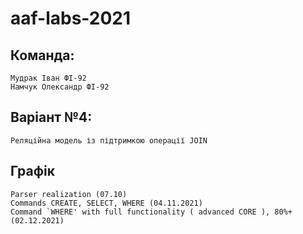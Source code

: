 # aaf-labs-2021

## Команда:
	Мудрак Іван ФІ-92
	Намчук Олександр ФІ-92

## Варіант №4:
	Реляційна модель із підтримкою операції JOIN

## Графік
    Parser realization (07.10)
    Commands CREATE, SELECT, WHERE (04.11.2021)
    Command `WHERE' with full functionality ( advanced CORE ), 80%+ (02.12.2021)
